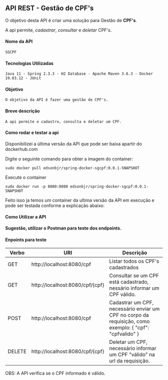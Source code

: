 ## API REST - Gestão de CPF's

O objetivo desta API é criar uma solução para Gestão de __CPF's__.

A api permite, *cadastrar*, *consultar* e *deletar* CPF's.


#### Nome da API

	SGCPF
	
#### Tecnologias Utilizadas

	Java 11 - Spring 2.3.3 - H2 Database - Apache Maven 3.6.3 - Docker 19.03.12 - JUnit 

#### Objetivo

	O objetivo da API é fazer uma gestão de CPF's.

#### Breve descrição 

	A api permite o cadastro, consulta e deletar um CPF.

#### Como rodar e testar a api


Disponibilizei a última versão da API que pode ser baixa apartir do dockerhub.com


Digite o seguinte comando para obter a imagem do container: 

	sudo docker pull edsonbjr/spring-docker-sgcpf:0.0.1-SNAPSHOT


Execute o container

	sudo docker run -p 8080:8080 edsonbjr/spring-docker-sgcpf:0.0.1-SNAPSHOT


Feito isso ja temos um container da ultima versão da API em execução e pode ser testada conforme a explicação abaixo:


#### Como Utilizar a API


__Sugestão, utilizar o Postman para teste dos endpoints.__


#### Enpoints para teste


|Verbo|URI|Descrição|
|-|-|-|
|GET | http://localhost:8080/cpf | Listar todos os CPF's cadastrados  |
|GET | http://localhost:8080/cpf/{cpf} | Consultar se um CPF está cadastrado, nessário informar um CPF válido. |
|POST | http://localhost:8080/cpf | Cadastrar um CPF, necessário enviar um CPF no corpo da requisição, como exemplo: { "cpf": "cpfvalido" }|
|DELETE|http://localhost:8080/cpf/{cpf}|Deletar um CPF, necessário informar um CPF "válido" na url da requisição.|


OBS: A API verifica se o CPF informado é válido.


